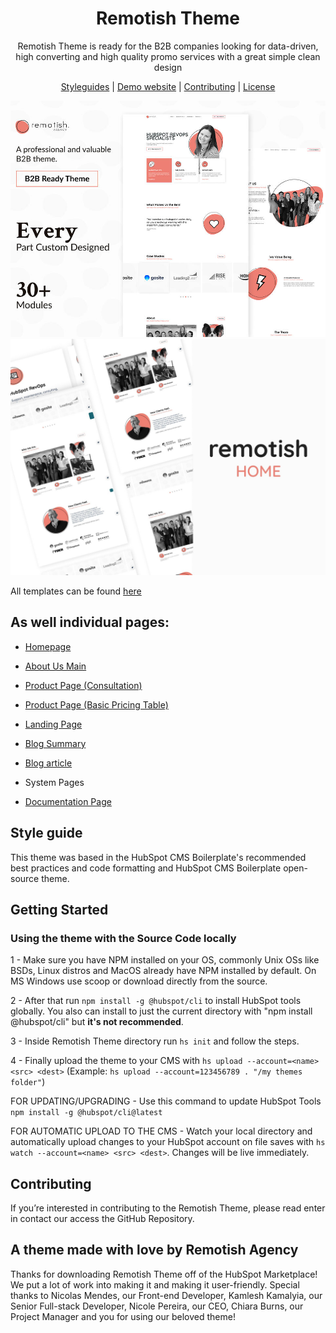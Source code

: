 <h1 align="center">Remotish Theme</h1>

<p align="center">
  Remotish Theme is ready for the B2B companies looking for data-driven, high converting and high quality promo services with a great simple clean design
</p>

<p align="center">
  <a href="https://github.com/DreamDevourer/remotish-theme/blob/main/STYLEGUIDE.md">Styleguides</a> |
  <a href="https://marketplace.remotish.agency/remotish-theme">Demo website</a> |
  <a href="https://github.com/DreamDevourer/remotish-theme/blob/main/CONTRIBUTING.md">Contributing</a> |
  <a href="https://github.com/DreamDevourer/remotish-theme/blob/main/LICENSE">License</a>
</p>

<img src="https://github.com/DreamDevourer/remotish-theme/blob/main/screenshots/Remotish_Thumb.jpg?raw=true"></img>
<br>
<img src="https://github.com/DreamDevourer/remotish-theme/blob/main/screenshots/Remotish_Home.jpeg?raw=true"></img>
<br>

All templates can be found [here](https://www.remotish.agency/remotish-theme)

## As well individual pages:

- [Homepage](https://app.hubspot.com/content/3428648/edit/48485866790/content)
    
- [About Us Main](https://app.hubspot.com/content/3428648/edit/48486085548/content)
    
- [Product Page (Consultation)](https://app.hubspot.com/content/3428648/edit/48497743186/content)
    
- [Product Page (Basic Pricing Table)](https://app.hubspot.com/content/3428648/edit/48559689132/content)
    
- [Landing Page](https://app.hubspot.com/content/3428648/edit/48491489362/content)
    
- [Blog Summary](https://www.remotish.agency/remotish-demo/blog)
    
- [Blog article](https://www.remotish.agency/remotish-demo/blog)
    
- System Pages
    
- [Documentation Page](https://www.remotish.agency/remotish-theme/documentation)
    

## Style guide

This theme was based in the HubSpot CMS Boilerplate's recommended best practices and code formatting and HubSpot CMS Boilerplate open-source theme.

## Getting Started
### Using the theme with the Source Code locally

1 - Make sure you have NPM installed on your OS, commonly Unix OSs like BSDs, Linux distros and MacOS already have NPM installed by default. On MS Windows use scoop or download directly from the source.

2 - After that run ``` npm install -g @hubspot/cli ``` to install HubSpot tools globally. You also can install to just the current directory with "npm install @hubspot/cli" but **it's not recommended**.

3 - Inside Remotish Theme directory run ```hs init``` and follow the steps.

4 - Finally upload the theme to your CMS with ```hs upload --account=<name> <src> <dest>``` (Example: ``` hs upload --account=123456789 . "/my themes folder" ```)
  
FOR UPDATING/UPGRADING - Use this command to update HubSpot Tools ``` npm install -g @hubspot/cli@latest ```
  
FOR AUTOMATIC UPLOAD TO THE CMS - Watch your local directory and automatically upload changes to your HubSpot account on file saves with ``` hs watch --account=<name> <src> <dest> ```. Changes will be live immediately.

## Contributing

If you’re interested in contributing to the Remotish Theme, please read enter in contact our access the GitHub Repository.

## A theme made with love by Remotish Agency

Thanks for downloading Remotish Theme off of the HubSpot Marketplace! We put a lot of work into making it and making it user-friendly. Special thanks to Nicolas Mendes, our Front-end Developer, Kamlesh Kamalyia, our Senior Full-stack Developer, Nicole Pereira, our CEO, Chiara Burns, our Project Manager and you for using our beloved theme!
